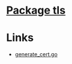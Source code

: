 # [Package tls](https://golang.org/pkg/crypto/tls/)
 
# Links

* [generate_cert.go](https://golang.org/src/crypto/tls/generate_cert.go)






